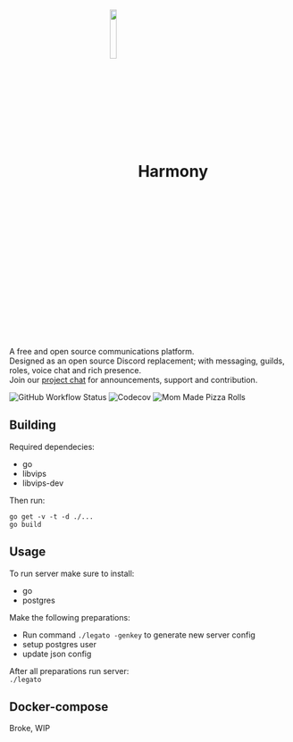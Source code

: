 <h1 align=center>
 <a href="https://github.com/harmony-development"><img align=center width="15%" src="https://i.imgur.com/lx2RCZj.png" /></a> Harmony
</h1>
A free and open source communications platform.
<br>Designed as an open source Discord replacement; with messaging, guilds, roles, voice chat and rich presence. 
<br>Join our <a href="https://discord.gg/jypXPA4">project chat</a> for announcements, support and contribution.

![GitHub Workflow Status](https://img.shields.io/github/workflow/status/harmony-development/legato/Harmony%20Build?style=for-the-badge)
![Codecov](https://img.shields.io/codecov/c/gh/harmony-development/legato?style=for-the-badge)
![Mom Made Pizza Rolls](https://img.shields.io/badge/mom%20made-pizza%20rolls-green?style=for-the-badge)

## Building
Required dependecies:
- go
- libvips
- libvips-dev

Then run:
```
go get -v -t -d ./...
go build
```

## Usage
To run server make sure to install:
- go
- postgres

Make the following preparations:
- Run command ```./legato -genkey``` to generate new server config
- setup postgres user
- update json config

After all preparations run server:  
```./legato```

## Docker-compose
Broke, WIP
